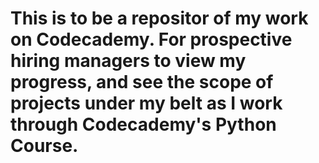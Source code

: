 # This is to be a repositor of my work on Codecademy. For prospective hiring managers to view my progress, and see the scope of projects under my belt as I work through Codecademy's Python Course.

